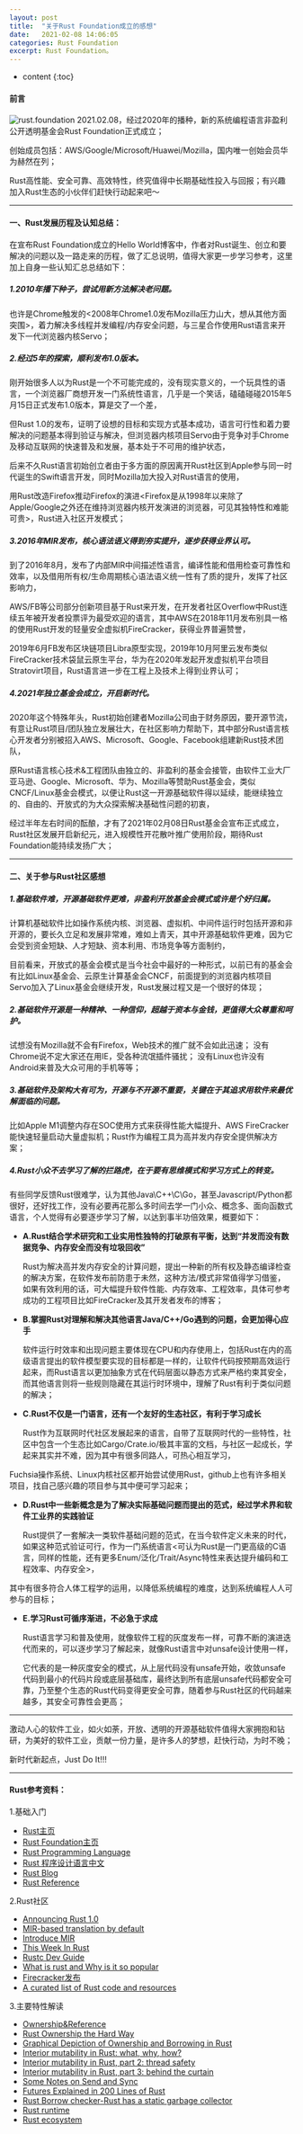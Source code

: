 ```yaml
---
layout: post
title:  "关于Rust Foundation成立的感想"
date:   2021-02-08 14:06:05
categories: Rust Foundation
excerpt: Rust Foundation。
---
```


* content
{:toc}

#### 前言
![rust.foundation](imgs/rust.foundation.png "foundation")
  2021.02.08，经过2020年的播<bo>种<zhe>，新的系统编程语言非盈利公开透明基金会Rust Foundation正式成立；

创始成员包括：AWS/Google/Microsoft/Huawei/Mozilla，国内唯一创始会员华为赫然在列；

Rust高性能、安全可靠、高效特性，终究值得中长期基础性投入与回报；有兴趣加入Rust生态的小伙伴们赶快行动起来吧～

---
#### 一、Rust发展历程及认知总结：
  在宣布Rust Foundation成立的Hello World博客中，作者对Rust诞生、创立和要解决的问题以及一路走来的历程，做了汇总说明，值得大家更一步学习参考，这里加上自身一些认知汇总总结如下：

##### 1.2010年播下种子，尝试用新方法解决老问题。

  也许是Chrome触发的<2008年Chrome1.0发布Mozilla压力山大，想从其他方面突围>，着力解决多线程并发编程/内存安全问题，与三星合作使用Rust语言来开发下一代浏览器内核Servo；

##### 2.经过5年的探索，顺利发布1.0版本。

  刚开始很多人以为Rust是一个不可能完成的，没有现实意义的，一个玩具性的语言，一个浏览器厂商想开发一门系统性语言，几乎是一个笑话，磕磕碰碰2015年5月15日正式发布1.0版本，算是交了一个差，

  但Rust 1.0的发布，证明了设想的目标和实现方式基本成功，语言可行性和着力要解决的问题基本得到验证与解决，但浏览器内核项目Servo由于竞争对手Chrome及移动互联网的快速普及和发展，基本处于不可用的维护状态，

  后来不久Rust语言初始创立者由于多方面的原因离开Rust社区到Apple参与同一时代诞生的Swift语言开发，同时Mozilla加大投入对Rust语言的使用，

  用Rust改造Firefox推动Firefox的演进<Firefox是从1998年以来除了Apple/Google之外还在维持浏览器内核开发演进的浏览器，可见其独特性和难能可贵>，Rust进入社区开发模式；

##### 3.2016年MIR发布，核心语法语义得到夯实提升，逐步获得业界认可。

  到了2016年8月，发布了内部MIR中间描述性语言，编译性能和借用检查可靠性和效率，以及借用所有权/生命周期核心语法语义统一性有了质的提升，发挥了社区影响力，

  AWS/FB等公司部分创新项目基于Rust来开发，在开发者社区Overflow中Rust连续五年被开发者投票评为最受欢迎的语言，其中AWS在2018年11月发布别具一格的使用Rust开发的轻量安全虚拟机FireCracker，获得业界普遍赞誉，

  2019年6月FB发布区块链项目Libra原型实现，2019年10月阿里云发布类似FireCracker技术袋鼠云原生平台，华为在2020年发起开发虚拟机平台项目Stratovirt项目，Rust语言进一步在工程上及技术上得到业界认可；

##### 4.2021年独立基金会成立，开启新时代。

  2020年这个特殊年头，Rust初始创建者Mozilla公司由于财务原因，要开源节流，有意让Rust项目/团队独立发展壮大，在社区影响力帮助下，其中部分Rust语言核心开发者分别被招入AWS、Microsoft、Google、Facebook组建新Rust技术团队，

  原Rust语言核心技术&工程团队由独立的、非盈利的基金会接管，由软件工业大厂亚马逊、Google、Microsoft、华为、Mozilla等赞助Rust基金会，类似CNCF/Linux基金会模式，以便让Rust这一开源基础软件得以延续，能继续独立的、自由的、开放式的为大众探索解决基础性问题的初衷，

  经过半年左右时间的酝酿，才有了2021年02月08日Rust基金会宣布正式成立，Rust社区发展开启新纪元，进入规模性开花散叶推广使用阶段，期待Rust Foundation能持续发扬广大；

---
#### 二、关于参与Rust社区感想

##### 1.基础软件难，开源基础软件更难，非盈利开放基金会模式或许是个好归属。

  计算机基础软件比如操作系统内核、浏览器、虚拟机、中间件运行时包括开源和非开源的，要长久立足和发展非常难，难如上青天，其中开源基础软件更难，因为它会受到资金短缺、人才短缺、资本利用、市场竞争等方面制约，

  目前看来，开放式的基金会模式是当今社会中最好的一种形式，以前已有的基金会有比如Linux基金会、云原生计算基金会CNCF，前面提到的浏览器内核项目Servo加入了Linux基金会继续开发，Rust发展过程又是一个很好的体现；

##### 2.基础软件开源是一种精神、一种信仰，超越于资本与金钱，更值得大众尊重和呵护。

试想没有Mozilla就不会有Firefox，Web技术的推广就不会如此迅速；
没有Chrome说不定大家还在用IE，受各种流氓插件骚扰；
没有Linux也许没有Android来普及大众可用的手机等等；

##### 3.基础软件及架构大有可为，开源与不开源不重要，关键在于其追求用软件来最优解面临的问题。

比如Apple M1调整内存在SOC使用方式来获得性能大幅提升、AWS FireCracker能快速轻量启动大量虚拟机；Rust作为编程工具为高并发内存安全提供解决方案；

##### 4.Rust小众不去学习了解的拦路虎，在于要有思维模式和学习方式上的转变。

  有些同学反馈Rust很难学，认为其他Java\C++\C\Go，甚至Javascript/Python都很好，还好找工作，没有必要再花那么多时间去学一门小众、概念多、面向函数式语言，个人觉得有必要逐步学习了解，以达到事半功倍效果，概要如下：

+ **A.Rust结合学术研究和工业实用性独特的打破原有平衡，达到“并发而没有数据竞争、内存安全而没有垃圾回收”**

  Rust为解决高并发内存安全的计算问题，提出一种新的所有权及静态编译检查的解决方案，在软件发布前防患于未然，这种方法/模式非常值得学习借鉴，如果有效利用的话，可大幅提升软件性能、内存效率、工程效率，具体可参考成功的工程项目比如FireCracker及其开发者发布的博客；

+ **B.掌握Rust对理解和解决其他语言Java/C++/Go遇到的问题，会更加得心应手**

  软件运行时效率和出现问题主要体现在CPU和内存使用上，包括Rust在内的高级语言提出的软件模型要实现的目标都是一样的，让软件代码按预期高效运行起来，而Rust语言以更加抽象方式在代码层面以静态方式来严格约束其安全，而其他语言则将一些规则隐藏在其运行时环境中，理解了Rust有利于类似问题的解决；

+ **C.Rust不仅是一门语言，还有一个友好的生态社区，有利于学习成长**

  Rust作为互联网时代社区发展起来的语言，自带了互联网时代的一些特性，社区中包含一个生态比如Cargo/Crate.io/极其丰富的文档，与社区一起成长，学起来其实并不难，因为其中有很多同路人，可热心相互学习，

Fuchsia操作系统、Linux内核社区都开始尝试使用Rust，github上也有许多相关项目，找自己感兴趣的项目参与其中便可学习起来；

+ **D.Rust中一些新概念是为了解决实际基础问题而提出的范式，经过学术界和软件工业界的实践验证**

  Rust提供了一套解决一类软件基础问题的范式，在当今软件定义未来的时代，如果这种范式验证可行，作为一门系统语言<可认为Rust是一门更高级的C语言，同样的性能，还有更多Enum/泛化/Trait/Async特性来表达提升编码和工程效率、内存安全>，

其中有很多符合人体工程学的运用，以降低系统编程的难度，达到系统编程人人可参与的目标；

+ **E.学习Rust可循序渐进，不必急于求成**

  Rust语言学习和普及使用，就像软件工程的灰度发布一样，可靠不断的演进迭代而来的，可以逐步学习了解起来，就像Rust语言中对unsafe设计使用一样，

  它代表的是一种灰度安全的模式，从上层代码没有unsafe开始，收敛unsafe代码到最小的代码片段或底层基础库，最终达到所有底层unsafe代码都安全可靠，乃至整个生态的Rust代码变得更安全可靠，随着参与Rust社区的代码越来越多，其安全可靠性会更高；

---
激动人心的软件工业，如火如荼，开放、透明的开源基础软件值得大家拥抱和钻研，为美好的软件工业，贡献一份力量，是许多人的梦想，赶快行动，为时不晚；

新时代新起点，Just Do It!!!

---
#### Rust参考资料：
1.基础入门
* [Rust主页](https://www.rust-lang.org/)
* [Rust Foundation主页](https://foundation.rust-lang.org/)
* [Rust Programming Language](https://doc.rust-lang.org/book/)
* [Rust 程序设计语言中文](https://kaisery.github.io/trpl-zh-cn/)
* [Rust Blog](https://blog.rust-lang.org/)
* [Rust Reference](https://doc.rust-lang.org/stable/reference/introduction.html)

2.Rust社区
* [Announcing Rust 1.0](https://blog.rust-lang.org/2015/05/15/Rust-1.0.html)
* [MIR-based translation by default](https://github.com/rust-lang/rust/pull/34096)
* [Introduce MIR](https://blog.rust-lang.org/2016/04/19/MIR.html)
* [This Week In Rust](https://this-week-in-rust.org/)
* [Rustc Dev Guide](https://rustc-dev-guide.rust-lang.org/getting-started.html)
* [What is rust and Why is it so popular](https://stackoverflow.blog/2020/01/20/what-is-rust-and-why-is-it-so-popular/)
* [Firecracker发布](https://amazonaws-china.com/cn/blogs/aws/firecracker-lightweight-virtualization-for-serverless-computing/)
* [A curated list of Rust code and resources](https://github.com/rust-unofficial/awesome-rust)

3.主要特性解读
* [Ownership&Reference](https://blog.thoughtram.io/references-in-rust/)
* [Rust Ownership the Hard Way](https://chrismorgan.info/blog/rust-ownership-the-hard-way.html)
* [Graphical Depiction of Ownership and Borrowing in Rust](https://rufflewind.com/2017-02-15/rust-move-copy-borrow)
* [Interior mutability in Rust: what, why, how?](https://ricardomartins.cc/2016/06/08/interior-mutability)
* [Interior mutability in Rust, part 2: thread safety](https://ricardomartins.cc/2016/06/25/interior-mutability-thread-safety)
* [Interior mutability in Rust, part 3: behind the curtain](https://ricardomartins.cc/2016/07/11/interior-mutability-behind-the-curtain)
* [Some Notes on Send and Sync](https://huonw.github.io/blog/2015/02/some-notes-on-send-and-sync/)
* [Futures Explained in 200 Lines of Rust](https://cfsamson.github.io/books-futures-explained/)
* [Rust Borrow checker-Rust has a static garbage collector](https://words.steveklabnik.com/borrow-checking-escape-analysis-and-the-generational-hypothesis)
* [Rust runtime](https://blog.mgattozzi.dev/rusts-runtime)
* [Rust ecosystem](https://joeprevite.com/rust-lang-ecosystem)
